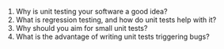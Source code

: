 1. Why is unit testing your software a good idea?
2. What is regression testing, and how do unit tests help with it?
3. Why should you aim for small unit tests?
4. What is the advantage of writing unit tests triggering bugs?